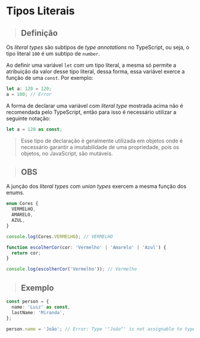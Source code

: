 # Tipos Literais

> ## **Definição**

Os _literal types_ são subtipos de _type annotations_ no TypeScript, ou seja, o tipo literal `100` é um subtipo de `number`.

Ao definir uma variável `let` com um tipo literal, a mesma só permite a atribuição da valor desse tipo literal, dessa forma, essa variável exerce a função de uma `const`. Por exemplo:

```ts
let a: 120 = 120;
a = 100; // Error
```

A forma de declarar uma variável com _literal type_ mostrada acima não é recomendada pelo TypeScript, então para isso é necessário utilizar a seguinte notação:

```ts
let a = 120 as const;
```

> Esse tipo de declaração é geralmente utilizada em objetos onde é necessário garantir a imutabilidade de uma propriedade, pois os objetos, no JavaScript, são mutáveis.

> ## **OBS**

A junção dos _literal types_ com _union types_ exercem a mesma função dos enums.

```ts
enum Cores {
  VERMELHO,
  AMARELO,
  AZUL,
}

console.log(Cores.VERMELHO); // VERMELHO
```

```ts
function escolherCor(cor: 'Vermelho' | 'Amarelo' | 'Azul') {
  return cor;
}

console.log(escolherCor('Vermelho')); // Vermelho
```


> ## **Exemplo**

```ts
const person = {
  name: 'Luiz' as const,
  lastName: 'Miranda',
};

person.name = 'João'; // Error: Type '"João"' is not assignable to type '"Luiz"'
```
